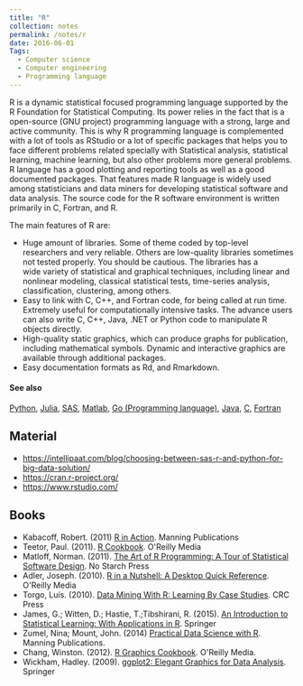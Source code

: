 ```yaml
---
title: "R"
collection: notes
permalink: /notes/r
date: 2016-06-01
Tags:
  - Computer science
  - Computer engineering
  - Programming language
---
```


R is a dynamic statistical focused programming language supported by the R Foundation for Statistical Computing. Its power relies in the fact that is a open-source (GNU project) programming language with a strong, large and active community. This is why R programming language is complemented with a lot of tools as RStudio or a lot of specific packages that helps you to face different problems related specially with Statistical analysis, statistical learning, machine learning, but also other problems more general problems. R language has a good plotting and reporting tools as well as a good documented packages. That features made R language is widely used among statisticians and data miners for developing statistical software and data analysis. The source code for the R software environment is written primarily in C, Fortran, and R.

The main features of R are:
* Huge amount of libraries. Some of theme coded by top-level researchers and very reliable. Others are low-quality libraries sometimes not tested properly. You should be cautious. The libraries has a  
wide variety of statistical and graphical techniques, including linear and nonlinear modeling, classical statistical tests, time-series analysis, classification, clustering, among others.
* Easy to link with C, C++, and Fortran code, for being called at run time. Extremely useful for computationally intensive tasks. The advance users can also  write C, C++, Java, .NET or Python code to manipulate R objects directly.
* High-quality static graphics, which can produce graphs for publication, including mathematical symbols. Dynamic and interactive graphics are available through additional packages.
* Easy documentation formats as Rd, and Rmarkdown.


#### See also
[Python](/notes/python), [Julia](/notes/julia), [SAS](/notes/sas), [Matlab](/notes/matlab), [Go (Programming language)](/notes/go_(programming_language)), [Java](/notes/java), [C](/notes/c), [Fortran](/notes/fortran)


## Material
* https://intellipaat.com/blog/choosing-between-sas-r-and-python-for-big-data-solution/
* https://cran.r-project.org/
* https://www.rstudio.com/




## Books
* Kabacoff, Robert. (2011) [R in Action](https://www.goodreads.com/book/show/12404630-r-in-action). Manning Publications
* Teetor, Paul. (2011). [R Cookbook](https://www.goodreads.com/book/show/10649139-r-cookbook). O'Reilly Media
* Matloff, Norman. (2011). [The Art of R Programming: A Tour of Statistical Software Design](https://www.goodreads.com/book/show/11746626-the-art-of-r-programming). No Starch Press
* Adler, Joseph. (2010). [R in a Nutshell: A Desktop Quick Reference](https://www.goodreads.com/book/show/6859274-r-in-a-nutshell). O'Reilly Media
* Torgo, Luís. (2010). [Data Mining With R: Learning By Case Studies](https://www.goodreads.com/book/show/7125665-data-mining-with-r). CRC Press
* James, G.; Witten, D.; Hastie, T.;Tibshirani, R. (2015). [An Introduction to Statistical Learning: With Applications in R](https://www.goodreads.com/book/show/17397466-an-introduction-to-statistical-learning). Springer
* Zumel, Nina; Mount, John. (2014) [Practical Data Science with R](https://www.goodreads.com/book/show/18774683-practical-data-science-with-r). Manning Publications.
* Chang, Winston. (2012). [R Graphics Cookbook](https://www.goodreads.com/book/show/17138265-r-graphics-cookbook). O'Reilly Media.
* Wickham, Hadley. (2009). [ggplot2: Elegant Graphics for Data Analysis](https://www.goodreads.com/book/show/6829192-ggplot2). Springer


